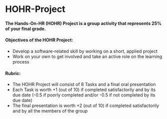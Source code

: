 # HOHR-Project
#### The Hands-On-HR (HOHR) Project is a group activity that represents 25% of your final grade.
#### Objectives of the HOHR Project:
* Develop a software-related skill by working on a short, applied project
* Work on your own to get involved and take an active role on the learning process 
#### Rubric:
* The HOHR Project will consist of 8 Tasks and a final oral presentation
* Each Task is worth +1 (out of 10) if completed satisfactorily and by its due date (-0.5 if poorly completed and/or -0.5 if not completed by its due date)
* The final presentation is worth +2 (out of 10) if completed satisfactorily and by all the members of the group
